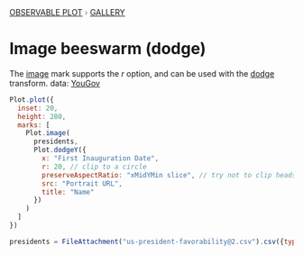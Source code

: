 <div style="color: grey; font: 13px/25.5px var(--sans-serif); text-transform: uppercase;"><h1 style="display: none;">Plot: Image beeswarm</h1><a href="/plot">Observable Plot</a> › <a href="/@observablehq/plot-gallery">Gallery</a></div>

# Image beeswarm (dodge)

The [image](https://observablehq.com/plot/marks/image) mark supports the *r* option, and can be used with the [dodge](https://observablehq.com/plot/transforms/dodge) transform. data: [YouGov](https://today.yougov.com/topics/politics/articles-reports/2021/07/27/most-and-least-popular-us-presidents-according-ame)

```js echo
Plot.plot({
  inset: 20,
  height: 280,
  marks: [
    Plot.image(
      presidents,
      Plot.dodgeY({
        x: "First Inauguration Date",
        r: 20, // clip to a circle
        preserveAspectRatio: "xMidYMin slice", // try not to clip heads
        src: "Portrait URL",
        title: "Name"
      })
    )
  ]
})
```

```js echo
presidents = FileAttachment("us-president-favorability@2.csv").csv({typed: true})
```
